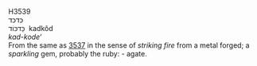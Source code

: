 <body>
  <p>H3539<br>  כּדכד  <br> כַּדכּוֹד  ‎  kadkôd  <br><i>kad-kode‘ </i><br>From the same as <a href="h3537.htm">3537</a> in the sense of <i>striking</i> <i>fire</i> from a metal forged; a <i>sparkling</i> gem, probably the ruby: - agate.<br></p>
 </body>